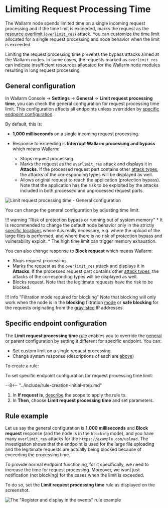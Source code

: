 # Limiting Request Processing Time

The Wallarm node spends limited time on a single incoming request processing and if the time limit is exceeded, marks the request as the [resource overlimit (`overlimit_res`)](../../attacks-vulns-list.md#resource-overlimit) attack. You can customize the time limit allocated for a single request processing and node behavior when the limit is exceeded.

Limiting the request processing time prevents the bypass attacks aimed at the Wallarm nodes. In some cases, the requests marked as `overlimit_res` can indicate insufficient resources allocated for the Wallarm node modules resulting in long request processing.

## General configuration

In Wallarm Console → **Settings** → **General** → **Limit request processing time**, you can check the general configuration for request processing time limit. This configuration affects all endpoints unless overridden by [specific endpoint configuration](#specific-endpoint-configuration).

By default, this is: 

* **1,000 milliseconds** on a single incoming request processing.
* Response to exceeding is **Interrupt Wallarm processing and bypass** which means Wallarm: 

    * Stops request processing.
    * Marks the request as the `overlimit_res` attack and displays it in **Attacks**. If the processed request part contains other [attack types](../../attacks-vulns-list.md), the attacks of the corresponding types will be displayed as well.
    * Allows original request to reach the application (protection bypass). Note that the application has the risk to be exploited by the attacks included in both processed and unprocessed request parts.

![Limit request processing time - General configuration](../../images/user-guides/rules/fine-tune-overlimit-detection-generic.png)

You can change the general configuration by adjusting time limit.

!!! warning "Risk of protection bypass or running out of system memory"
    * It is recommended to change the default node behavior only in the strictly [specific locations](#specific-endpoint-configuration) where it is really necessary, e.g. where the upload of the large files is performed, and where there is no risk of protection bypass and vulnerability exploit.
    * The high time limit can trigger memory exhaustion.

You can also change response to **Block request**  which means Wallarm: 

* Stops request processing.
* Marks the request as the `overlimit_res` attack and displays it in **Attacks**. If the processed request part contains other [attack types](../../attacks-vulns-list.md), the attacks of the corresponding types will be displayed as well.
* Blocks request. Note that the legitimate requests have the risk to be blocked.

!!! info "Filtration mode required for blocking"
    Note that blocking will only work when the node is in the **blocking** filtration [mode](../../admin-en/configure-wallarm-mode.md) or **safe blocking** for the requests originating from the [graylisted](../ip-lists/overview.md) IP addresses.

## Specific endpoint configuration

The **Limit request processing time** [rule](../../user-guides/rules/rules.md) enables you to override the [general](#general-configuration) or parent configuration by setting it different for specific endpoint. You can:

* Set custom limit on a single request processing
* Change system response (descriptions of each are [above](#general-configuration))

To create a rule: 

To set specific endpoint configuration for request processing time limit:

--8<-- "../include/rule-creation-initial-step.md"
1. In **If request is**, [describe](rules.md#configuring) the scope to apply the rule to.
1. In **Then**, choose **Limit request processing time** and set parameters.

## Rule example

Let us say the general configuration is **1,000 milliseconds** and **Block request** response (and the node is in the `blocking` mode), and you have many `overlimit_res` attacks for the `https://example.com/upload`. The investigation shows that the endpoint is used for the large file uploading and the legitimate requests are actually being blocked because of exceeding the processing time.

To provide normal endpoint functioning, for it specifically, we need to increase the time for request processing. Moreover, we want just notification (not blocking) for the cases when the limit is exceeded.

To do so, set the **Limit request processing time** rule as displayed on the screenshot.

![The "Register and display in the events" rule example](../../images/user-guides/rules/fine-tune-overlimit-detection-example.png)

